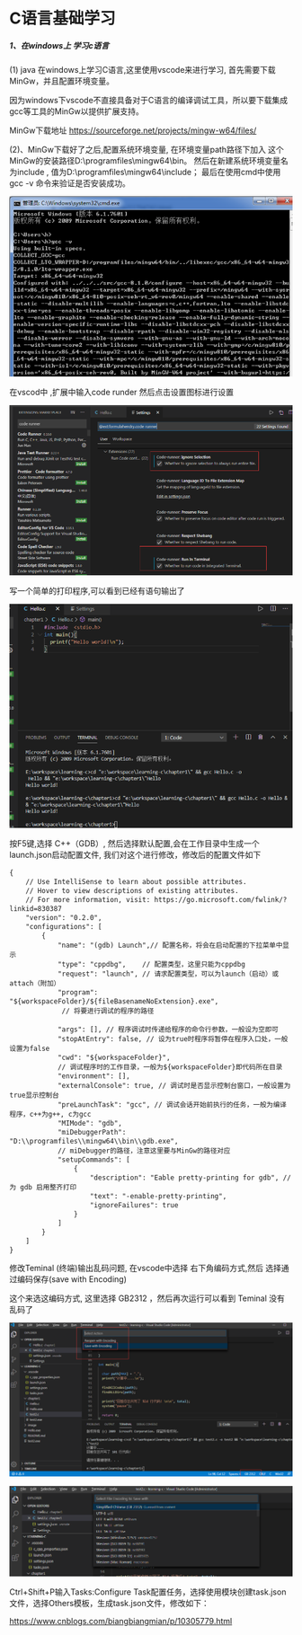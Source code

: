 #  C语言基础学习

##### 1、在windows上 学习c语言

  (1)  java 在windows上学习C语言,这里使用vscode来进行学习, 首先需要下载MinGw，并且配置环境变量。

因为windows下vscode不直接具备对于C语言的编译调试工具，所以要下载集成gcc等工具的MinGw以提供扩展支持。

  MinGw下载地址 https://sourceforge.net/projects/mingw-w64/files/

 (2)、MinGw下载好了之后,配置系统环境变量, 在环境变量path路径下加入 这个MinGw的安装路径D:\programfiles\mingw64\bin。 然后在新建系统环境变量名为include , 值为D:\programfiles\mingw64\include； 最后在使用cmd中使用gcc -v 命令来验证是否安装成功。



![image](image/image-20200528104720.png)



在vscod中 ,扩展中输入code runder 然后点击设置图标进行设置

![image](image/image-20200528105011.png)



写一个简单的打印程序,可以看到已经有语句输出了

![image](image/image-20200528105147.png)



按F5键,选择 C++（GDB）, 然后选择默认配置,会在工作目录中生成一个launch.json启动配置文件, 我们对这个进行修改，修改后的配置文件如下

```
{
    // Use IntelliSense to learn about possible attributes.
    // Hover to view descriptions of existing attributes.
    // For more information, visit: https://go.microsoft.com/fwlink/?linkid=830387
    "version": "0.2.0",
    "configurations": [
        {
            "name": "(gdb) Launch",// 配置名称，将会在启动配置的下拉菜单中显示
            "type": "cppdbg",    // 配置类型，这里只能为cppdbg
            "request": "launch", // 请求配置类型，可以为launch（启动）或attach（附加）
            "program": "${workspaceFolder}/${fileBasenameNoExtension}.exe",
             // 将要进行调试的程序的路径  
             
            "args": [], // 程序调试时传递给程序的命令行参数，一般设为空即可  
            "stopAtEntry": false, // 设为true时程序将暂停在程序入口处，一般设置为false  
            "cwd": "${workspaceFolder}", 
            // 调试程序时的工作目录，一般为${workspaceFolder}即代码所在目录  
            "environment": [],
            "externalConsole": true, // 调试时是否显示控制台窗口，一般设置为true显示控制台 
            "preLaunchTask": "gcc", // 调试会话开始前执行的任务，一般为编译程序，c++为g++, c为gcc  
            "MIMode": "gdb",
            "miDebuggerPath": "D:\\programfiles\\mingw64\\bin\\gdb.exe", 
            // miDebugger的路径，注意这里要与MinGw的路径对应 
            "setupCommands": [
                {
                    "description": "Eable pretty-printing for gdb", //为 gdb 启用整齐打印
                    "text": "-enable-pretty-printing",
                    "ignoreFailures": true
                }
            ]
        }
    ]
}
```





修改Teminal (终端)输出乱码问题, 在vscode中选择 右下角编码方式,然后 选择通过编码保存(save with Encoding)

这个来选这编码方式, 这里选择 GB2312 ，然后再次运行可以看到 Teminal 没有乱码了

![image](image/image-20200528150744.png)



![image](image/image-20200528151128.png)





Ctrl+Shift+P输入Tasks:Configure Task配置任务，选择使用模块创建task.json文件，选择Others模板，生成task.json文件，修改如下：

https://www.cnblogs.com/biangbiangmian/p/10305779.html